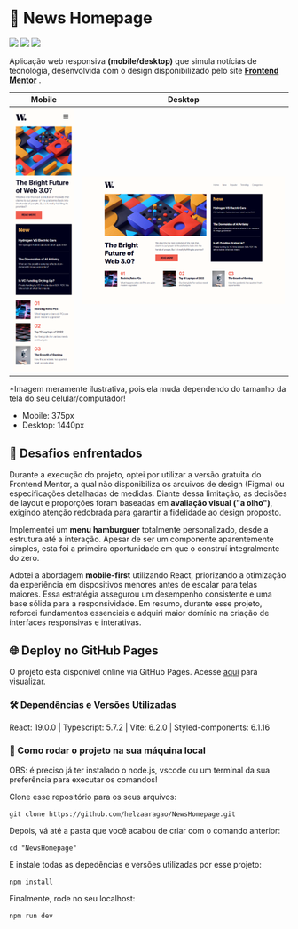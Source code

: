 # 📰 News Homepage

<div>
  <img src="https://img.shields.io/badge/React-20232A?style=for-the-badge&logo=react&logoColor=61DAFB"/>
  <img src="https://img.shields.io/badge/TypeScript-007ACC?style=for-the-badge&logo=typescript&logoColor=white"/>
  <img src="https://img.shields.io/badge/styled--components-DB7093?style=for-the-badge&logo=styled-components&logoColor=white"/>
</div>

Aplicação web responsiva **(mobile/desktop)** que simula notícias de tecnologia, desenvolvida com o design disponibilizado pelo site <a href="https://www.frontendmentor.io/home" target="_blank">**Frontend Mentor**</a> .


| Mobile | Desktop |
|--------|---------|
| <img src="./src/assets/mobile.png" width="200"> | <img src="./src/assets/desktop.png" width="800"> |

*Imagem meramente ilustrativa, pois ela muda dependendo do tamanho da tela do seu celular/computador!

- Mobile: 375px
- Desktop: 1440px

## 📌 Desafios enfrentados 

Durante a execução do projeto, optei por utilizar a versão gratuita do Frontend Mentor, a qual não disponibiliza os arquivos de design (Figma) ou especificações detalhadas de medidas. Diante dessa limitação, as decisões de layout e proporções foram baseadas em **avaliação visual ("a olho")**, exigindo atenção redobrada para garantir a fidelidade ao design proposto. 

Implementei um **menu hamburguer** totalmente personalizado, desde a estrutura até a interação. Apesar de ser um componente aparentemente simples, esta foi a primeira oportunidade em que o construí integralmente do zero. 

Adotei a abordagem **mobile-first** utilizando React, priorizando a otimização da experiência em dispositivos menores antes de escalar para telas maiores. Essa estratégia assegurou um desempenho consistente e uma base sólida para a responsividade.
Em resumo, durante esse projeto, reforcei fundamentos essenciais e adquiri maior domínio na criação de interfaces responsivas e interativas.


## 🌐 Deploy no GitHub Pages

O projeto está disponível online via GitHub Pages. Acesse <a href="https://helzaaragao.github.io/NewsHomepage/" target="_blank" >aqui</a> para visualizar.

### 🛠️ Dependências e Versões Utilizadas

React: 19.0.0 | Typescript: 5.7.2 | Vite: 6.2.0 | Styled-components: 6.1.16 

### 📂 Como rodar o projeto na sua máquina local

OBS: é preciso já ter instalado o node.js, vscode ou um terminal da sua preferência para executar os comandos!

Clone esse repositório para os seus arquivos:
```
git clone https://github.com/helzaaragao/NewsHomepage.git
```

Depois, vá até a pasta que você acabou de criar com o comando anterior:

```
cd "NewsHomepage"
```
E instale todas as depedências e versões utilizadas por esse projeto:

```
npm install
```
Finalmente, rode no seu localhost:
```
npm run dev
```
